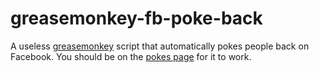 greasemonkey-fb-poke-back
=========================

A useless [greasemonkey](https://addons.mozilla.org/en-US/firefox/addon/greasemonkey/) script that automatically pokes people back on Facebook. You should be on the [pokes page](https://www.facebook.com/pokes) for it to work.
